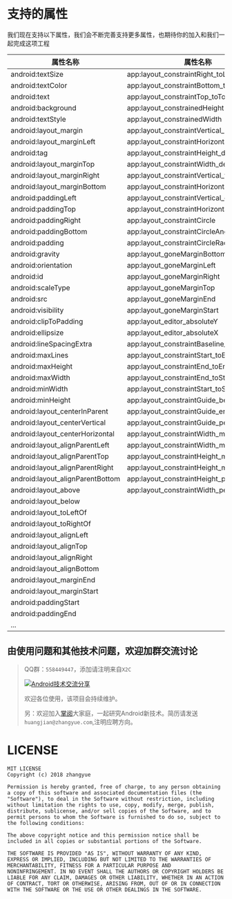 # 支持的属性
我们现在支持以下属性，我们会不断完善支持更多属性，也期待你的加入和我们一起完成这项工程

| 属性名称|属性名称|
| ------ |------- |
|android:textSize| app:layout_constraintRight_toLeftOf|
|android:textColor| app:layout_constraintBottom_toTopOf|
|android:text| app:layout_constraintTop_toTopOf|
|android:background| app:layout_constrainedHeight|
|android:textStyle| app:layout_constrainedWidth|
|android:layout_margin| app:layout_constraintVertical_bias|
|android:layout_marginLeft| app:layout_constraintHorizontal_bias|
|android:tag| app:layout_constraintHeight_default|
|android:layout_marginTop| app:layout_constraintWidth_default|
|android:layout_marginRight| app:layout_constraintVertical_weight|
|android:layout_marginBottom| app:layout_constraintHorizontal_weight|
|android:paddingLeft| app:layout_constraintVertical_chainStyle|
|android:paddingTop| app:layout_constraintHorizontal_chainStyle|
|android:paddingRight| app:layout_constraintCircle|
|android:paddingBottom| app:layout_constraintCircleAngle|
|android:padding| app:layout_constraintCircleRadius|
|android:gravity| app:layout_goneMarginBottom|
|android:orientation| app:layout_goneMarginLeft|
|android:id| app:layout_goneMarginRight|
|android:scaleType| app:layout_goneMarginTop|
|android:src| app:layout_goneMarginEnd|
|android:visibility| app:layout_goneMarginStart|
|android:clipToPadding| app:layout_editor_absoluteY|
|android:ellipsize| app:layout_editor_absoluteX|
|android:lineSpacingExtra| app:layout_constraintBaseline_toBaselineOf|
|android:maxLines| app:layout_constraintStart_toEndOf|
|android:maxHeight| app:layout_constraintEnd_toEndOf|
|android:maxWidth| app:layout_constraintEnd_toStartOf|
|android:minWidth| app:layout_constraintStart_toStartOf|
|android:minHeight| app:layout_constraintGuide_begin|
|android:layout_centerInParent| app:layout_constraintGuide_end|
|android:layout_centerVertical| app:layout_constraintGuide_percent|
|android:layout_centerHorizontal| app:layout_constraintWidth_min|
|android:layout_alignParentLeft| app:layout_constraintWidth_max|
|android:layout_alignParentTop| app:layout_constraintHeight_min|
|android:layout_alignParentRight| app:layout_constraintHeight_max|
|android:layout_alignParentBottom| app:layout_constraintHeight_percent|
|android:layout_above| app:layout_constraintWidth_percent|
|android:layout_below|
|android:layout_toLeftOf|
|android:layout_toRightOf|
|android:layout_alignLeft|
|android:layout_alignTop|
|android:layout_alignRight|
|android:layout_alignBottom|
|android:layout_marginEnd|
|android:layout_marginStart|
|android:paddingStart|
|android:paddingEnd|
|...|



## 由使用问题和其他技术问题，欢迎加群交流讨论

> QQ群：`558449447`，添加请注明来自`X2C`
>
> <a target="_blank" href="http://shang.qq.com/wpa/qunwpa?idkey=4464e9ee4fc8b05ee3c4eeb4f4be97469c1cfe46cded6b00f4a887ebebb60916"><img border="0" src="http://pub.idqqimg.com/wpa/images/group.png" alt="Android技术交流分享" title="Android技术交流分享"></a>
>
> 欢迎各位使用，该项目会持续维护。
>
>
> 另：欢迎加入[掌阅](http://www.zhangyue.com/jobs)大家庭，一起研究Android新技术。简历请发送`huangjian@zhangyue.com`,注明应聘方向。
>
# LICENSE

```
MIT LICENSE 
Copyright (c) 2018 zhangyue

Permission is hereby granted, free of charge, to any person obtaining
a copy of this software and associated documentation files (the
"Software"), to deal in the Software without restriction, including
without limitation the rights to use, copy, modify, merge, publish,
distribute, sublicense, and/or sell copies of the Software, and to
permit persons to whom the Software is furnished to do so, subject to
the following conditions:

The above copyright notice and this permission notice shall be
included in all copies or substantial portions of the Software.

THE SOFTWARE IS PROVIDED "AS IS", WITHOUT WARRANTY OF ANY KIND,
EXPRESS OR IMPLIED, INCLUDING BUT NOT LIMITED TO THE WARRANTIES OF
MERCHANTABILITY, FITNESS FOR A PARTICULAR PURPOSE AND
NONINFRINGEMENT. IN NO EVENT SHALL THE AUTHORS OR COPYRIGHT HOLDERS BE
LIABLE FOR ANY CLAIM, DAMAGES OR OTHER LIABILITY, WHETHER IN AN ACTION
OF CONTRACT, TORT OR OTHERWISE, ARISING FROM, OUT OF OR IN CONNECTION
WITH THE SOFTWARE OR THE USE OR OTHER DEALINGS IN THE SOFTWARE.
```
